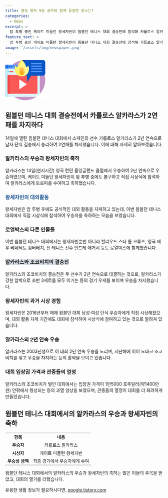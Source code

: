 ```yaml
---
title: 영국 왕자 9살 공주와 함께 등장한 장소는?
categories:
  - News
excerpt: >
  암 투병 중인 케이트 미들턴 왕세자빈이 윔블던 테니스 대회 결승전에 참석해 카를로스 알카라스에게 샬럿 공주를 소개하며 직접 시상했다. 왕세자빈은 암 투병 후 처음으로 공식 행사에 참석하여 관중들의 환호를 받았고, 휴머니즘을 보여주며 큰 관심을 받았다. 이는 암 투병 사실을 공개한 이후 처음으로 대중 앞에 등장한 것이었다. 또한, 알카라스와 조코비치의 결승전은 역사적인 순간으로 여겨졌으며, 왕세자빈의 축하를 받은 알카라스는 대회 2연패를 달성하며 주목받았다.
feature_text: >
  암 투병 중인 케이트 미들턴 왕세자빈이 윔블던 테니스 대회 결승전에 참석해 카를로스 알카라스에게 샬럿 공주를 소개하며 직접 시상했다. 왕세자빈은 암 투병 후 처음으로 공식 행사에 참석하여 관중들의 환호를 받았고, 휴머니즘을 보여주며 큰 관심을 받았다. 이는 암 투병 사실을 공개한 이후 처음으로 대중 앞에 등장한 것이었다. 또한, 알카라스와 조코비치의 결승전은 역사적인 순간으로 여겨졌으며, 왕세자빈의 축하를 받은 알카라스는 대회 2연패를 달성하며 주목받았다.
image: '/assets/img/newspaper.png'
---
```


<p><img src="/assets/img/news.png" alt="rentncar 속보" /></p>

<h2 data-ke-size="size26">윔블던 테니스 대회 결승전에서 카를로스 알카라스가 2연패를 차지하다</h2>

<p data-ke-size="size16">14일에 열린 윔블던 테니스 대회에서 스페인의 선수 카를로스 알카라스가 2년 연속으로 남자 단식 결승에서 승리하여 2연패를 차지했습니다. 이에 대해 자세히 알아보겠습니다.</p>

<h3>알카라스의 우승과 왕세자빈의 축하</h3>

<p data-ke-size="size16">알카라스는 14일(현지시간) 영국 런던 올잉글랜드 클럽에서 우승하여 2년 연속으로 우승하였으며, 케이트 미들턴 왕세자빈이 암 투병 중에도 불구하고 직접 시상식에 참석하여 알카라스에게 트로피를 수여하고 축하했습니다.</p>

<h3><span style="color: #1a5490;">왕세자빈의 대외활동</span></h3>

<p data-ke-size="size16">왕세자빈은 암 투병 후에도 공식적인 대외 활동을 자제하고 있는데, 이번 윔블던 테니스 대회에서 직접 시상식에 참석하여 우승자를 축하하는 모습을 보였습니다.</p>

<h3>로열박스의 다른 인물들</h3>

<p data-ke-size="size16">이번 윔블던 테니스 대회에서는 왕세자빈뿐만 아니라 할리우드 스타 톰 크루즈, 영국 배우 베네딕트 컴버배치, 전 테니스 선수 안드레 애거시 등도 로열박스에 함께했습니다.</p>

<h3><b><span style="background-color: #21538527;">알카라스와 조코비치의 결승전</span></b></h3>

<p data-ke-size="size16">알카라스와 조코비치의 결승전은 두 선수가 2년 연속으로 대결하는 것으로, 알카라스가 강한 압박으로 초반 3세트를 모두 이기는 등의 경기 우세를 보이며 우승을 차지했습니다.</p>

<h3>왕세자빈의 과거 시상 경험</h3>

<p data-ke-size="size16">왕세자빈은 2016년부터 매해 윔블던 대회 남성·여성 단식 우승자에게 직접 시상해왔으며, 대외 활동 자제 기간에도 대회에 참석하여 시상식에 참여하고 있는 것으로 알려져 있습니다.</p>

<h3>알카라스의 2년 연속 우승</h3>

<p data-ke-size="size16">알카라스는 2003년생으로 이 대회 2년 연속 우승을 노리며, 지난해에 이어 노바크 조코비치를 꺾고 우승을 차지하는 등의 활약을 보이고 있습니다.</p>

<h3>대회 입장권 가격과 관중들의 열정</h3>

<p data-ke-size="size16">알카라스와 조코비치가 벌인 대회에서는 입장권 가격이 1만5000 호주달러(약1400만원) 안팎에서 형성되는 등의 과열 양상을 보였으며, 관중들의 열정이 대회를 더 화려하게 만들었습니다.</p>

<h2 data-ke-size="size26">윔블던 테니스 대회에서의 알카라스의 우승과 왕세자빈의 축하</h2>

<table>
  <tbody>
    <tr>
      <td style="text-align: center; height: 17px;"><b>항목</b></td>
      <td style="text-align: center; height: 17px;"><b>내용</b></td>
    </tr>
    <tr>
      <td style="text-align: center; height: 17px;"><b>우승자</b></td>
      <td style="text-align: center; height: 17px;">카를로스 알카라스</td>
    </tr>
    <tr>
      <td style="text-align: center; height: 17px;"><b>시상자</b></td>
      <td style="text-align: center; height: 17px;">케이트 미들턴 왕세자빈</td>
    </tr>
    <tr>
      <td style="text-align: center; height: 17px;"><b>우승상 금액</b></td>
      <td style="text-align: center; height: 17px;">최종 경기에서 우승자에게 수여</td>
    </tr>
  </tbody>
</table>

<p data-ke-size="size16">윔블던 테니스 대회에서의 알카라스의 우승과 왕세자빈의 축하는 많은 이들의 주목을 받았고, 대회의 열기를 더했습니다.</p>
유용한 생활 정보가 필요하시다면, <a href="https://qoogle.tistory.com" rel="dofollow">qoogle.tistory.com</a>


